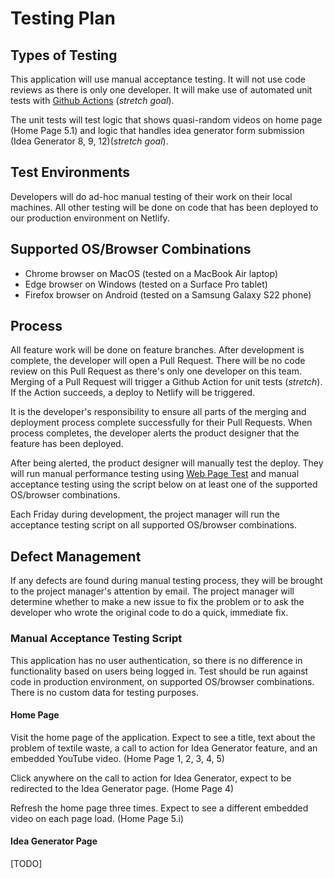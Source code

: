 # Testing Plan

## Types of Testing

This application will use manual acceptance testing. It will not use code reviews as there is only one developer. It will make use of automated unit tests with [Github Actions](https://github.com/features/actions) (*stretch goal*).

The unit tests will test logic that shows quasi-random videos on home page (Home Page 5.1) and logic that handles idea generator form submission (Idea Generator 8, 9, 12)(*stretch goal*).

## Test Environments

Developers will do ad-hoc manual testing of their work on their local machines. All other testing will be done on code that has been deployed to our production environment on Netlify.

## Supported OS/Browser Combinations

 - Chrome browser on MacOS (tested on a MacBook Air laptop)
 - Edge browser on Windows (tested on a Surface Pro tablet)
 - Firefox browser on Android (tested on a Samsung Galaxy S22 phone)

## Process

All feature work will be done on feature branches. After development is complete, the developer will open a Pull Request. There will be no code review on this Pull Request as there's only one developer on this team. Merging of a Pull Request will trigger a Github Action for unit tests (*stretch*). If the Action succeeds, a deploy to Netlify will be triggered.

It is the developer's responsibility to ensure all parts of the merging and deployment process complete successfully for their Pull Requests. When process completes, the developer alerts the product designer that the feature has been deployed.

After being alerted, the product designer will manually test the deploy. They will run manual performance testing using [Web Page Test](https://www.webpagetest.org) and manual acceptance testing using the script below on at least one of the supported OS/browser combinations.

Each Friday during development, the project manager will run the acceptance testing script on all supported OS/browser combinations.

## Defect Management

If any defects are found during manual testing process, they will be brought to the project manager's attention by email. The project manager will determine whether to make a new issue to fix the problem or to ask the developer who wrote the original code to do a quick, immediate fix.

### Manual Acceptance Testing Script

This application has no user authentication, so there is no difference in functionality based on users being logged in. Test should be run against code in production environment, on supported OS/browser combinations. There is no custom data for testing purposes.

#### Home Page

Visit the home page of the application. Expect to see a title, text about the problem of textile waste, a call to action for Idea Generator feature, and an embedded YouTube video. (Home Page 1, 2, 3, 4, 5)

Click anywhere on the call to action for Idea Generator, expect to be redirected to the Idea Generator page. (Home Page 4)

Refresh the home page three times. Expect to see a different embedded video on each page load. (Home Page 5.i)

#### Idea Generator Page

[TODO]






